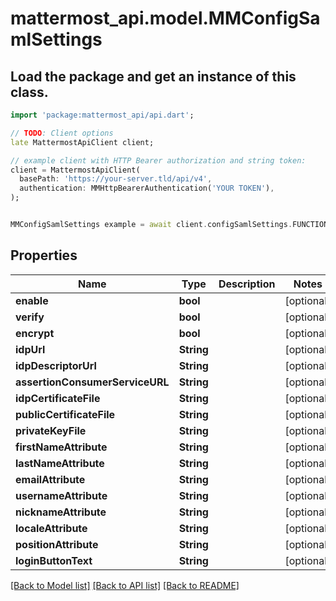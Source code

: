 # mattermost_api.model.MMConfigSamlSettings

## Load the package and get an instance of this class.
```dart
import 'package:mattermost_api/api.dart';

// TODO: Client options
late MattermostApiClient client;

// example client with HTTP Bearer authorization and string token:
client = MattermostApiClient(
  basePath: 'https://your-server.tld/api/v4',
  authentication: MMHttpBearerAuthentication('YOUR TOKEN'),
);


MMConfigSamlSettings example = await client.configSamlSettings.FUNCTION_THAT_RETURNS_THIS_CLASS();

```

## Properties
Name | Type | Description | Notes
------------ | ------------- | ------------- | -------------
**enable** | **bool** |  | [optional] 
**verify** | **bool** |  | [optional] 
**encrypt** | **bool** |  | [optional] 
**idpUrl** | **String** |  | [optional] 
**idpDescriptorUrl** | **String** |  | [optional] 
**assertionConsumerServiceURL** | **String** |  | [optional] 
**idpCertificateFile** | **String** |  | [optional] 
**publicCertificateFile** | **String** |  | [optional] 
**privateKeyFile** | **String** |  | [optional] 
**firstNameAttribute** | **String** |  | [optional] 
**lastNameAttribute** | **String** |  | [optional] 
**emailAttribute** | **String** |  | [optional] 
**usernameAttribute** | **String** |  | [optional] 
**nicknameAttribute** | **String** |  | [optional] 
**localeAttribute** | **String** |  | [optional] 
**positionAttribute** | **String** |  | [optional] 
**loginButtonText** | **String** |  | [optional] 

[[Back to Model list]](../GENERATED_README.md#documentation-for-models) [[Back to API list]](../GENERATED_README.md#documentation-for-api-endpoints) [[Back to README]](../GENERATED_README.md)


